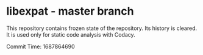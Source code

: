 # libexpat - master branch

This repository contains frozen state of the repository.
Its history is cleared. It is used only for static code
analysis with Codacy.

Commit Time: 1687864690